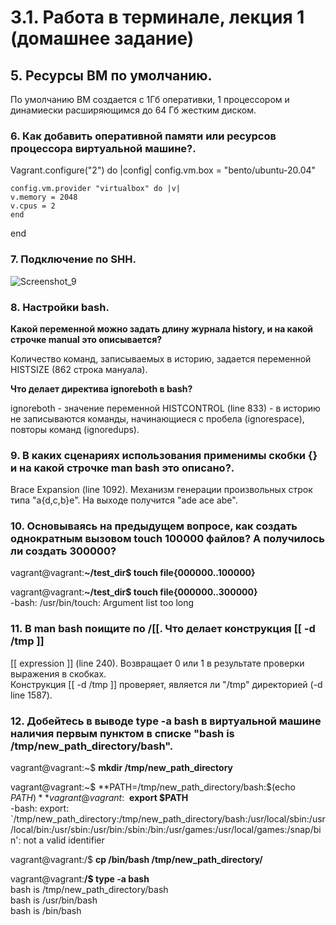 # 3.1. Работа в терминале, лекция 1 (домашнее задание)

## 5. Ресурсы ВМ по умолчанию.

По умолчанию ВМ создается с 1Гб оперативки, 1 процессором и динамиески расширяющимся до 64 Гб жестким диском.

### 6. Как добавить оперативной памяти или ресурсов процессора виртуальной машине?.

Vagrant.configure("2") do |config| 
  config.vm.box = "bento/ubuntu-20.04"
	
	config.vm.provider "virtualbox" do |v|
	v.memory = 2048
	v.cpus = 2
	end

end

### 7. Подключение по SHH.

![Screenshot_9](https://user-images.githubusercontent.com/72273610/119250783-44f7b280-bbc4-11eb-942c-2eba67c344c1.png)

### 8. Настройки bash.
**Какой переменной можно задать длину журнала history, и на какой строчке manual это описывается?**

Количество команд, записываемых в историю, задается переменной HISTSIZE (862 строка мануала).  

**Что делает директива ignoreboth в bash?**

ignoreboth - значение переменной HISTCONTROL (line 833) - в историю не записываются команды, начинающиеся с пробела (ignorespace),  повторы команд (ignoredups).

### 9. В каких сценариях использования применимы скобки {} и на какой строчке man bash это описано?.

Brace Expansion (line 1092). Механизм генерации произвольных строк типа "a{d,c,b}e". На выходе получится "ade ace abe".

### 10. Основываясь на предыдущем вопросе, как создать однократным вызовом touch 100000 файлов? А получилось ли создать 300000?

vagrant@vagrant:**~/test_dir$ touch file{000000..100000}**  

vagrant@vagrant:**~/test_dir$ touch file{000000..300000}**  
-bash: /usr/bin/touch: Argument list too long

### 11. В man bash поищите по /\[\[. Что делает конструкция [[ -d /tmp ]]

[[ expression ]] (line 240). Возвращает 0 или 1 в результате проверки выражения в скобках.  
Конструкция [[ -d /tmp ]] проверяет, является ли "/tmp" директорией (-d line 1587).

### 12. Добейтесь в выводе type -a bash в виртуальной машине наличия первым пунктом в списке "bash is /tmp/new_path_directory/bash".

vagrant@vagrant:~$ **mkdir /tmp/new_path_directory**  

vagrant@vagrant:~$ **PATH=/tmp/new_path_directory/bash:$(echo $PATH)**  
vagrant@vagrant:~$ **export $PATH**  
-bash: export: `/tmp/new_path_directory:/tmp/new_path_directory/bash:/usr/local/sbin:/usr/local/bin:/usr/sbin:/usr/bin:/sbin:/bin:/usr/games:/usr/local/games:/snap/bin': not a valid identifier  

vagrant@vagrant:/$ **cp /bin/bash /tmp/new_path_directory/**  

vagrant@vagrant:**/$ type -a bash**  
bash is /tmp/new_path_directory/bash  
bash is /usr/bin/bash  
bash is /bin/bash  







